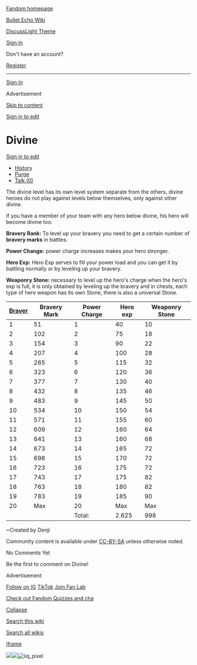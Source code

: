[Fandom homepage](https://www.fandom.com/)

[Bullet Echo Wiki](https://bullet-echo.fandom.com/)

[Discuss](https://bullet-echo.fandom.com/f "Discuss")[Light Theme](https://bullet-echo.fandom.com/wiki/Divine# "Light Theme")

[Sign In](https://auth.fandom.com/signin?source=mw&redirect=https%3A%2F%2Fbullet-echo.fandom.com%2Fwiki%2FDivine)

Don't have an account?

[Register](https://auth.fandom.com/register?source=mw&redirect=https%3A%2F%2Fbullet-echo.fandom.com%2Fwiki%2FDivine)

* * *

[Sign In](https://auth.fandom.com/signin?source=mw&redirect=https%3A%2F%2Fbullet-echo.fandom.com%2Fwiki%2FDivine)

Advertisement

[Skip to content](https://bullet-echo.fandom.com/wiki/Divine#page-header)

[Sign in to edit](https://auth.fandom.com/signin?redirect=https%3A%2F%2Fbullet-echo.fandom.com%2Fwiki%2FDivine%3Fveaction%3Dedit&uselang=en)

# Divine

[Sign in to edit](https://auth.fandom.com/signin?redirect=https%3A%2F%2Fbullet-echo.fandom.com%2Fwiki%2FDivine%3Fveaction%3Dedit&uselang=en)

- [History](https://bullet-echo.fandom.com/wiki/Divine?action=history)
- [Purge](https://bullet-echo.fandom.com/wiki/Divine?action=purge)
- [Talk (0)](https://bullet-echo.fandom.com/wiki/Talk:Divine?action=edit&redlink=1)

The divine level has its own level system separate from the others, divine heroes do not play against levels below themselves, only against other divine.

If you have a member of your team with any hero below divine, his hero will become divine too.

**Bravery Rank:** To level up your bravery you need to get a certain number of **bravery marks** in battles.

**Power Change:** power charge increases makes your hero stronger.

**Hero Exp:** Hero Exp serves to fill your power load and you can get it by battling normally or by leveling up your bravery.

**Weaponry Stone:** necessary to level up the hero's charge when the hero's exp is full, it is only obtained by leveling up the bravery and in chests, each type of hero weapon has its own Stone, there is also a universal Stone.

| [**Braver**](https://bullet-echo.fandom.com/wiki/Bravery_Level "Bravery Level") | Bravery Mark | Power Charge | Hero exp | Weaponry Stone |
| --- | --- | --- | --- | --- |
| 1 | 51 | 1 | 40 | 10 |
| 2 | 102 | 2 | 75 | 18 |
| 3 | 154 | 3 | 90 | 22 |
| 4 | 207 | 4 | 100 | 28 |
| 5 | 265 | 5 | 115 | 32 |
| 6 | 323 | 6 | 120 | 36 |
| 7 | 377 | 7 | 130 | 40 |
| 8 | 432 | 8 | 135 | 46 |
| 9 | 483 | 9 | 145 | 50 |
| 10 | 534 | 10 | 150 | 54 |
| 11 | 571 | 11 | 155 | 60 |
| 12 | 609 | 12 | 160 | 64 |
| 13 | 641 | 13 | 160 | 68 |
| 14 | 673 | 14 | 165 | 72 |
| 15 | 698 | 15 | 170 | 72 |
| 16 | 723 | 16 | 175 | 72 |
| 17 | 743 | 17 | 175 | 82 |
| 18 | 763 | 18 | 180 | 82 |
| 19 | 783 | 19 | 185 | 90 |
| 20 | Max | 20 | Max | Max |
|  |  | Total: | 2.625 | 998 |

~Created by Denji

Community content is available under [CC-BY-SA](https://www.fandom.com/licensing) unless otherwise noted.

No Comments Yet

Be the first to comment on Divine!

Advertisement

[Follow on IG](https://bit.ly/FandomIG) [TikTok](https://bit.ly/TikTokFandom) [Join Fan Lab](https://bit.ly/FanLabWikiBar)

[Check out Fandom Quizzes and cha](https://bit.ly/WBTrivia2)

[Collapse](https://bullet-echo.fandom.com/wiki/Divine# "Collapse")

[Search this wiki](https://bullet-echo.fandom.com/wiki/Special:Search?scope=internal&query=&h=1&isFromHighlightActions=on)

[Search all wikis](https://bullet-echo.fandom.com/wiki/Special:Search?scope=cross-wiki&query=&h=1&isFromHighlightActions=on)

[iframe](https://www.fandom.com/silver-surfer.html)

![](https://idsync.rlcdn.com/712315.gif?partner_uid=2e20c42a-6fe6-4c8d-91e5-7e32fe837362)![](https://pixel.tapad.com/idsync/ex/receive?partner_id=3442&partner_device_id=2e20c42a-6fe6-4c8d-91e5-7e32fe837362&partner_url=https://services.fandom.com/identity-storage/external/experian/receiveid/e900f953-cac0-431a-89b6-77548a98e272?id=${TA_DEVICE_ID}&partner=TAPAD)![iiq_pixel](https://sync.intentiq.com/profiles_engine/ProfilesEngineServlet?at=20&mi=10&secure=1&dpi=1187275693&iiqidtype=2&iiqpcid=3f019864-3b37-edfd-9cda-8495779e5850&iiqpciddate=1745205132752&tsrnd=154_1745205132784&vrref=fandom.com&jsver=6.07&dw=1280&dh=1024&dpr=1&lan=en-US&testPercentage=97&testGroup=A&uh=%7B%220%22%3A%22%5C%22Google%20Chrome%5C%22%3Bv%3D%5C%22135%5C%22%2C%20%5C%22Not-A.Brand%5C%22%3Bv%3D%5C%228%5C%22%2C%20%5C%22Chromium%5C%22%3Bv%3D%5C%22135%5C%22%22%2C%221%22%3A%22%3F0%22%2C%222%22%3A%22%5C%22Linux%20x86_64%5C%22%22%2C%223%22%3A%22%5C%22x86%5C%22%22%2C%224%22%3A%22%5C%2264%5C%22%22%2C%226%22%3A%22%5C%226.6.72%5C%22%22%2C%227%22%3A%22%3F0%22%2C%228%22%3A%22%5C%22Google%20Chrome%5C%22%3Bv%3D%5C%22135.0.7049.95%5C%22%2C%20%5C%22Not-A.Brand%5C%22%3Bv%3D%5C%228.0.0.0%5C%22%2C%20%5C%22Chromium%5C%22%3Bv%3D%5C%22135.0.7049.95%5C%22%22%7D&gdpr=0)
